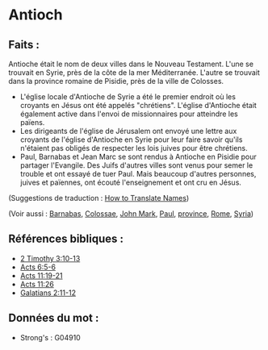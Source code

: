 # Antioch

## Faits :

Antioche était le nom de deux villes dans le Nouveau Testament. L'une se trouvait en Syrie, près de la côte de la mer Méditerranée. L'autre se trouvait dans la province romaine de Pisidie, près de la ville de Colosses.

* L'église locale d'Antioche de Syrie a été le premier endroit où les croyants en Jésus ont été appelés "chrétiens". L'église d'Antioche était également active dans l'envoi de missionnaires pour atteindre les païens.
* Les dirigeants de l'église de Jérusalem ont envoyé une lettre aux croyants de l'église d'Antioche en Syrie pour leur faire savoir qu'ils n'étaient pas obligés de respecter les lois juives pour être chrétiens.
* Paul, Barnabas et Jean Marc se sont rendus à Antioche en Pisidie pour partager l'Evangile. Des Juifs d'autres villes sont venus pour semer le trouble et ont essayé de tuer Paul. Mais beaucoup d'autres personnes, juives et païennes, ont écouté l'enseignement et ont cru en Jésus.

(Suggestions de traduction : [How to Translate Names](rc://en/ta/man/translate/translate-names))

(Voir aussi : [Barnabas](../names/barnabas.md), [Colossae](../names/colossae.md), [John Mark](../names/johnmark.md), [Paul](../names/paul.md), [province](../other/province.md), [Rome](../names/rome.md), [Syria](../names/syria.md))

## Références bibliques :

* [2 Timothy 3:10-13](rc://en/tn/help/2ti/03/10)
* [Acts 6:5-6](rc://en/tn/help/act/06/05)
* [Acts 11:19-21](rc://en/tn/help/act/11/19)
* [Acts 11:26](rc://en/tn/help/act/11/26)
* [Galatians 2:11-12](rc://en/tn/help/gal/02/11)

## Données du mot :

* Strong's : G04910
